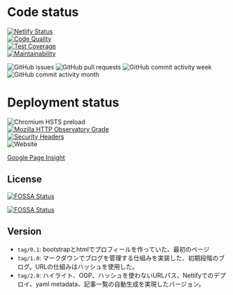 # Code status

[![Netlify Status](https://api.netlify.com/api/v1/badges/1041b000-001c-429a-ad5a-576d7eba96e9/deploy-status)](https://app.netlify.com/sites/blog-katio-net/deploys)  
[![Code Quality](https://api.codacy.com/project/badge/Grade/3b32ab7ba84844ddb4b8b44b220428ec?isInternal=true)](https://www.codacy.com/manual/onokatio/onokatio-blog.github.io?utm_source=github.com&utm_medium=referral&utm_content=onokatio-blog/onokatio-blog.github.io&utm_campaign=Badge_Grade_Dashboard)  
[![Test Coverage](https://api.codeclimate.com/v1/badges/4da41c870129eb14694b/test_coverage)](https://codeclimate.com/github/onokatio-blog/onokatio-blog.github.io/test_coverage)  
[![Maintainability](https://api.codeclimate.com/v1/badges/4da41c870129eb14694b/maintainability)](https://codeclimate.com/github/onokatio-blog/onokatio-blog.github.io/maintainability)

![GitHub issues](https://img.shields.io/github/issues-raw/onokatio-blog/onokatio.github.io)
![GitHub pull requests](https://img.shields.io/github/issues-pr-raw/onokatio-blog/onokatio.github.io)
![GitHub commit activity week](https://img.shields.io/github/commit-activity/w/onokatio-blog/onokatio.github.io)
![GitHub commit activity month](https://img.shields.io/github/commit-activity/m/onokatio-blog/onokatio.github.io)

# Deployment status

![Chromium HSTS preload](https://img.shields.io/hsts/preload/blog.katio.net)  
[![Mozilla HTTP Observatory Grade](https://img.shields.io/mozilla-observatory/grade/blog.katio.net?publish)](https://observatory.mozilla.org/analyze/blog.katio.net)  
[![Security Headers](https://img.shields.io/security-headers?url=https%3A%2F%2Fblog.katio.net)](https://securityheaders.com/?q=https%3A%2F%2Fblog.katio.net%2F&followRedirects=on)  
![Website](https://img.shields.io/website?down_message=failing&label=website%20status&up_message=running&url=https%3A%2F%2Fblog.katio.net)

[Google Page Insight](https://developers.google.com/speed/pagespeed/insights/?hl=JA&url=https%3A%2F%2Fblog.katio.net%2F&tab=desktop)

## License

[![FOSSA Status](https://app.fossa.io/api/projects/git%2Bgithub.com%2Fonokatio-blog%2Fonokatio-blog.github.io.svg?type=shield)](https://app.fossa.io/projects/git%2Bgithub.com%2Fonokatio-blog%2Fonokatio-blog.github.io?ref=badge_shield)

[![FOSSA Status](https://app.fossa.io/api/projects/git%2Bgithub.com%2Fonokatio-blog%2Fonokatio-blog.github.io.svg?type=large)](https://app.fossa.io/projects/git%2Bgithub.com%2Fonokatio-blog%2Fonokatio-blog.github.io?ref=badge_large)

## Version

- `tag/0.1`: bootstrapとhtmlでプロフィールを作っていた、最初のページ
- `tag/1.0`: マークダウンでブログを管理する仕組みを実装した、初期段階のブログ。URLの仕組みはハッシュを使用した。
- `tag/2.0`: ハイライト、OGP、ハッシュを使わないURLパス、Netlifyでのデプロイ、yaml metadata、記事一覧の自動生成を実現したバージョン。
